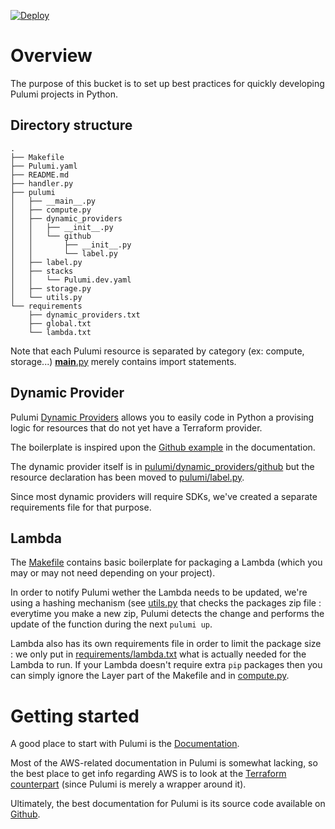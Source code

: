 [![Deploy](https://get.pulumi.com/new/button.svg)](https://app.pulumi.com/new)

# Overview

The purpose of this bucket is to set up best practices for quickly developing Pulumi projects in Python.

## Directory structure

```
.
├── Makefile
├── Pulumi.yaml
├── README.md
├── handler.py
├── pulumi
│   ├── __main__.py
│   ├── compute.py
│   ├── dynamic_providers
│   │   ├── __init__.py
│   │   └── github
│   │       ├── __init__.py
│   │       └── label.py
│   ├── label.py
│   ├── stacks
│   │   └── Pulumi.dev.yaml
│   ├── storage.py
│   └── utils.py
└── requirements
    ├── dynamic_providers.txt
    ├── global.txt
    └── lambda.txt
```

Note that each Pulumi resource is separated by category (ex: compute, storage...)
[__main__.py](./pulumi/__main__.py) merely contains import statements.

## Dynamic Provider

Pulumi [Dynamic Providers](https://www.pulumi.com/docs/intro/concepts/programming-model/#dynamicproviders) allows you to easily code in Python a provising logic for resources that do not yet have a Terraform provider.

The boilerplate is inspired upon the [Github example](https://www.pulumi.com/docs/intro/concepts/programming-model/#example-github-labels-rest-api) in the documentation.

The dynamic provider itself is in [pulumi/dynamic_providers/github](./pulumi/dynamic_providers/github) but the resource declaration has been moved to [pulumi/label.py](./pulumi/label.py).

Since most dynamic providers will require SDKs, we've created a separate requirements file for that purpose.

## Lambda

The [Makefile](./Makefile) contains basic boilerplate for packaging a Lambda (which you may or may not need depending on your project).

In order to notify Pulumi wether the Lambda needs to be updated, we're using a hashing mechanism (see [utils.py](./pulumi/utils.py) that checks the packages zip file : everytime you make a new zip, Pulumi detects the change and performs the update of the function during the next `pulumi up`.

Lambda also has its own requirements file in order to limit the package size : we only put in [requirements/lambda.txt](./requirements/lambda.txt) what is actually needed for the Lambda to run.
If your Lambda doesn't require extra `pip` packages then you can simply ignore the Layer part of the Makefile and in [compute.py](./pulumi/compute.py).

# Getting started

A good place to start with Pulumi is the [Documentation](https://www.pulumi.com/docs/).

Most of the AWS-related documentation in Pulumi is somewhat lacking, so the best place to get info regarding AWS is to look at the [Terraform counterpart](https://www.terraform.io/docs/providers/aws/) (since Pulumi is merely a wrapper around it).

Ultimately, the best documentation for Pulumi is its source code available on [Github](https://github.com/pulumi/pulumi-aws/tree/master/sdk/python/pulumi_aws).
